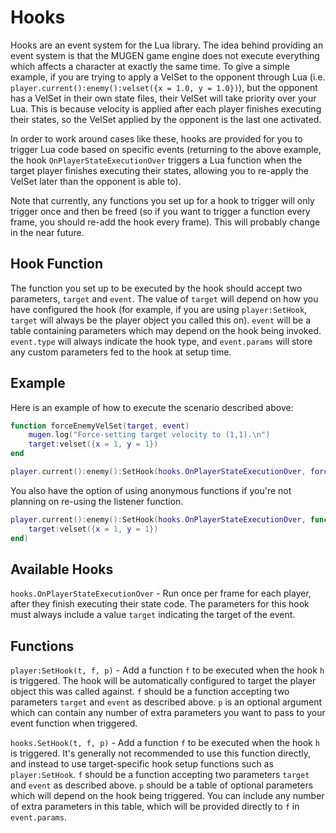 # Hooks

Hooks are an event system for the Lua library. The idea behind providing an event system is that the MUGEN game engine does not execute everything which affects a character at exactly the same time. To give a simple example, if you are trying to apply a VelSet to the opponent through Lua (i.e. `player.current():enemy():velset({x = 1.0, y = 1.0})`), but the opponent has a VelSet in their own state files, their VelSet will take priority over your Lua. This is because velocity is applied after each player finishes executing their states, so the VelSet applied by the opponent is the last one activated.

In order to work around cases like these, hooks are provided for you to trigger Lua code based on specific events (returning to the above example, the hook `OnPlayerStateExecutionOver` triggers a Lua function when the target player finishes executing their states, allowing you to re-apply the VelSet later than the opponent is able to).

Note that currently, any functions you set up for a hook to trigger will only trigger once and then be freed (so if you want to trigger a function every frame, you should re-add the hook every frame). This will probably change in the near future.

## Hook Function

The function you set up to be executed by the hook should accept two parameters, `target` and `event`. The value of `target` will depend on how you have configured the hook (for example, if you are using `player:SetHook`, `target` will always be the player object you called this on). `event` will be a table containing parameters which may depend on the hook being invoked. `event.type` will always indicate the hook type, and `event.params` will store any custom parameters fed to the hook at setup time.

## Example

Here is an example of how to execute the scenario described above:

```lua
function forceEnemyVelSet(target, event)
    mugen.log("Force-setting target velocity to (1,1).\n")
    target:velset({x = 1, y = 1})
end

player.current():enemy():SetHook(hooks.OnPlayerStateExecutionOver, forceEnemyVelSet)
```

You also have the option of using anonymous functions if you're not planning on re-using the listener function.

```lua
player.current():enemy():SetHook(hooks.OnPlayerStateExecutionOver, function(target, event)
    target:velset({x = 1, y = 1})
end)
```

## Available Hooks

`hooks.OnPlayerStateExecutionOver` - Run once per frame for each player, after they finish executing their state code. The parameters for this hook must always include a value `target` indicating the target of the event.

## Functions

`player:SetHook(t, f, p)` - Add a function `f` to be executed when the hook `h` is triggered. The hook will be automatically configured to target the player object this was called against. `f` should be a function accepting two parameters `target` and `event` as described above. `p` is an optional argument which can contain any number of extra parameters you want to pass to your event function when triggered.

`hooks.SetHook(t, f, p)` - Add a function `f` to be executed when the hook `h` is triggered. It's generally not recommended to use this function directly, and instead to use target-specific hook setup functions such as `player:SetHook`. `f` should be a function accepting two parameters `target` and `event` as described above. `p` should be a table of optional parameters which will depend on the hook being triggered. You can include any number of extra parameters in this table, which will be provided directly to `f` in `event.params`.

